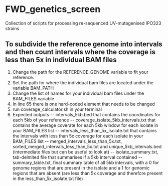 # FWD_genetics_screen
Collection of scripts for processing re-sequenced UV-mutagenised IPO323 strains

## To subdivide the reference genome into intervals and then count intervals where the coverage is less than 5x in individual BAM files
1. Change the path for the REFERENCE_GENOME variable to fit your reference.
2. Set the path for where the individual bam files are located under the variable BAM_PATH
3. Change the list of names for your individual bam files under the BAM_FILES variable
4. In line 65 there is one hard-coded element that needs to be changed
5. run coverage_calculator.sh in your terminal
6. Expected outputs
   -- intervals_5kb.bed that contains the coordinates for each 5kb of your reference
   -- coverage_isolate_5kb_intervals.txt that contains the average coverate for each 5kb window for each isolate in your BAM_FILES list
   -- intervals_less_than_5x_isolate.txt that contains the intervals with less than 5x coverage for each isolate in your BAM_FILES list
   -- merged_intervals_less_than_5x.txt, sorted_merged_intervals_less_than_5x.txt and unique_5kb_intervals.bed (intermediate files but can be useful to look at)
   -- isolate_summary.txt, tab-delmited file that summarises if a 5kb interval contained 
   -- summary_table.txt, final summary table of all 5kb intervals, with a 0 for genome regions that are present in the isolate and a 1 for genomic regions that are absent (are less than 5x coverage and therefore present in the less_than_5x_isolate.txt file)
   
